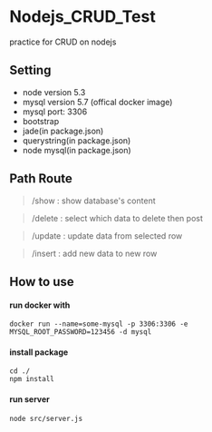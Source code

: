 # Nodejs_CRUD_Test
practice for CRUD on nodejs

## Setting

* node version 5.3
* mysql version 5.7 (offical docker image)
* mysql port: 3306
* bootstrap
* jade(in package.json)
* querystring(in package.json)
* node mysql(in package.json)

## Path Route

> /show : show database's content

> /delete : select which data to delete then post

> /update : update data from selected row

> /insert : add new data to new row

## How to use

#### run docker with

```
docker run --name=some-mysql -p 3306:3306 -e MYSQL_ROOT_PASSWORD=123456 -d mysql
```

#### install package

```
cd ./
npm install
```

#### run server

```
node src/server.js
```